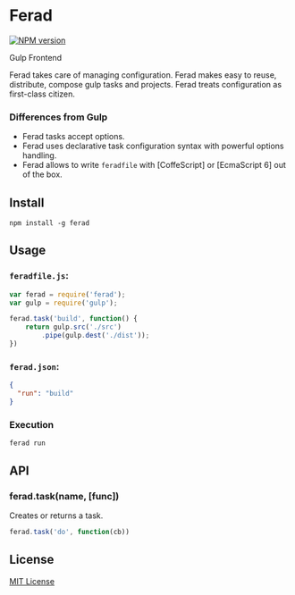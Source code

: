 # Ferad
[![NPM version][npm-image]][npm-url]

Gulp Frontend

Ferad takes care of managing configuration. Ferad makes easy to reuse, distribute, compose gulp tasks and projects. Ferad treats configuration as first-class citizen.

### Differences from Gulp
- Ferad tasks accept options.
- Ferad uses declarative task configuration syntax with powerful options handling.
- Ferad allows to write `feradfile` with [CoffeScript] or [EcmaScript 6] out of the box.

## Install
```shell
npm install -g ferad
```

## Usage
### `feradfile.js`:

```javascript
var ferad = require('ferad');
var gulp = require('gulp');

ferad.task('build', function() {
    return gulp.src('./src')
        .pipe(gulp.dest('./dist'));
})
```
### `ferad.json`:
```json
{
  "run": "build"
}
```
### Execution
```shell
ferad run
```

## API

### ferad.task(name, [func])
Creates or returns a task.
```javascript
ferad.task('do', function(cb))
```

## License
[MIT License](https://en.wikipedia.org/wiki/MIT_License)

[npm-url]: https://npmjs.org/package/ferad
[npm-image]: https://img.shields.io/npm/v/ferad.svg
